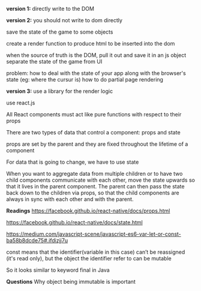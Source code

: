 **version 1:** directly write to the DOM


**version 2:**
you should not write to dom directly

save the state of the game to some objects

create a render function to produce html to be inserted into the dom

when the source of truth is the DOM, pull it out and save it in an js object
separate the state of the game from UI

problem: how to deal with the state of your app along with the browser's state (eg: where the cursur is)
         how to do partial page rendering


**version 3:**
use a library for the render logic

use react.js

All React components must act like pure functions with respect to their props

There are two types of data that control a component: props and state

props are set by the parent and they are fixed throughout the lifetime of a component

For data that is going to change, we have to use state

When you want to aggregate data from multiple children or to have two child components communicate with each other,
move the state upwards so that it lives in the parent component. The parent can then pass the state back down to the children 
via props, so that the child components are always in sync with each other and with the parent.


**Readings**
https://facebook.github.io/react-native/docs/props.html

https://facebook.github.io/react-native/docs/state.html

https://medium.com/javascript-scene/javascript-es6-var-let-or-const-ba58b8dcde75#.ifdizjj7u

const means that the identifier(variable in this case) can’t be reassigned (it's read only),
but the object the identifier refer to can be mutable

So it looks similar to keyword final in Java


**Questions**
Why object being immutable is important